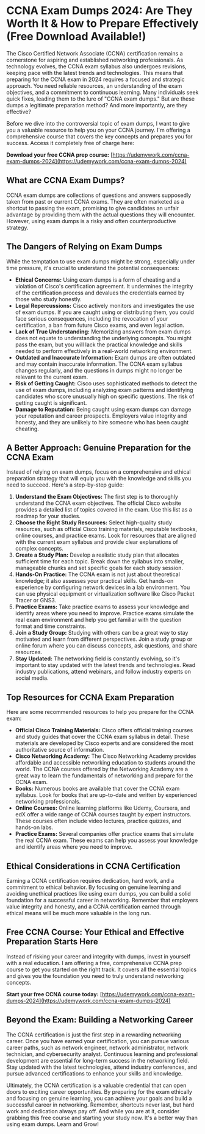 # CCNA Exam Dumps 2024: Are They Worth It & How to Prepare Effectively (Free Download Available!)

The Cisco Certified Network Associate (CCNA) certification remains a cornerstone for aspiring and established networking professionals. As technology evolves, the CCNA exam syllabus also undergoes revisions, keeping pace with the latest trends and technologies. This means that preparing for the CCNA exam in 2024 requires a focused and strategic approach. You need reliable resources, an understanding of the exam objectives, and a commitment to continuous learning. Many individuals seek quick fixes, leading them to the lure of "CCNA exam dumps." But are these dumps a legitimate preparation method? And more importantly, are they effective?

Before we dive into the controversial topic of exam dumps, I want to give you a valuable resource to help you on your CCNA journey. I'm offering a comprehensive course that covers the key concepts and prepares you for success. Access it completely free of charge here:

**Download your free CCNA prep course:** [https://udemywork.com/ccna-exam-dumps-2024](https://udemywork.com/ccna-exam-dumps-2024)

## What are CCNA Exam Dumps?

CCNA exam dumps are collections of questions and answers supposedly taken from past or current CCNA exams. They are often marketed as a shortcut to passing the exam, promising to give candidates an unfair advantage by providing them with the actual questions they will encounter. However, using exam dumps is a risky and often counterproductive strategy.

## The Dangers of Relying on Exam Dumps

While the temptation to use exam dumps might be strong, especially under time pressure, it's crucial to understand the potential consequences:

*   **Ethical Concerns:** Using exam dumps is a form of cheating and a violation of Cisco's certification agreement. It undermines the integrity of the certification process and devalues the credentials earned by those who study honestly.
*   **Legal Repercussions:** Cisco actively monitors and investigates the use of exam dumps. If you are caught using or distributing them, you could face serious consequences, including the revocation of your certification, a ban from future Cisco exams, and even legal action.
*   **Lack of True Understanding:** Memorizing answers from exam dumps does not equate to understanding the underlying concepts. You might pass the exam, but you will lack the practical knowledge and skills needed to perform effectively in a real-world networking environment.
*   **Outdated and Inaccurate Information:** Exam dumps are often outdated and may contain inaccurate information. The CCNA exam syllabus changes regularly, and the questions in dumps might no longer be relevant to the current exam.
*   **Risk of Getting Caught:** Cisco uses sophisticated methods to detect the use of exam dumps, including analyzing exam patterns and identifying candidates who score unusually high on specific questions. The risk of getting caught is significant.
*   **Damage to Reputation:** Being caught using exam dumps can damage your reputation and career prospects. Employers value integrity and honesty, and they are unlikely to hire someone who has been caught cheating.

## A Better Approach: Genuine Preparation for the CCNA Exam

Instead of relying on exam dumps, focus on a comprehensive and ethical preparation strategy that will equip you with the knowledge and skills you need to succeed. Here's a step-by-step guide:

1.  **Understand the Exam Objectives:** The first step is to thoroughly understand the CCNA exam objectives. The official Cisco website provides a detailed list of topics covered in the exam. Use this list as a roadmap for your studies.
2.  **Choose the Right Study Resources:** Select high-quality study resources, such as official Cisco training materials, reputable textbooks, online courses, and practice exams. Look for resources that are aligned with the current exam syllabus and provide clear explanations of complex concepts.
3.  **Create a Study Plan:** Develop a realistic study plan that allocates sufficient time for each topic. Break down the syllabus into smaller, manageable chunks and set specific goals for each study session.
4.  **Hands-On Practice:** The CCNA exam is not just about theoretical knowledge; it also assesses your practical skills. Get hands-on experience by configuring network devices in a lab environment. You can use physical equipment or virtualization software like Cisco Packet Tracer or GNS3.
5.  **Practice Exams:** Take practice exams to assess your knowledge and identify areas where you need to improve. Practice exams simulate the real exam environment and help you get familiar with the question format and time constraints.
6.  **Join a Study Group:** Studying with others can be a great way to stay motivated and learn from different perspectives. Join a study group or online forum where you can discuss concepts, ask questions, and share resources.
7.  **Stay Updated:** The networking field is constantly evolving, so it's important to stay updated with the latest trends and technologies. Read industry publications, attend webinars, and follow industry experts on social media.

## Top Resources for CCNA Exam Preparation

Here are some recommended resources to help you prepare for the CCNA exam:

*   **Official Cisco Training Materials:** Cisco offers official training courses and study guides that cover the CCNA exam syllabus in detail. These materials are developed by Cisco experts and are considered the most authoritative source of information.
*   **Cisco Networking Academy:** The Cisco Networking Academy provides affordable and accessible networking education to students around the world. The CCNA courses offered by the Networking Academy are a great way to learn the fundamentals of networking and prepare for the CCNA exam.
*   **Books:** Numerous books are available that cover the CCNA exam syllabus. Look for books that are up-to-date and written by experienced networking professionals.
*   **Online Courses:** Online learning platforms like Udemy, Coursera, and edX offer a wide range of CCNA courses taught by expert instructors. These courses often include video lectures, practice quizzes, and hands-on labs.
*   **Practice Exams:** Several companies offer practice exams that simulate the real CCNA exam. These exams can help you assess your knowledge and identify areas where you need to improve.

## Ethical Considerations in CCNA Certification

Earning a CCNA certification requires dedication, hard work, and a commitment to ethical behavior. By focusing on genuine learning and avoiding unethical practices like using exam dumps, you can build a solid foundation for a successful career in networking. Remember that employers value integrity and honesty, and a CCNA certification earned through ethical means will be much more valuable in the long run.

## Free CCNA Course: Your Ethical and Effective Preparation Starts Here

Instead of risking your career and integrity with dumps, invest in yourself with a real education. I am offering a free, comprehensive CCNA prep course to get you started on the right track. It covers all the essential topics and gives you the foundation you need to truly understand networking concepts.

**Start your free CCNA course today:** [https://udemywork.com/ccna-exam-dumps-2024](https://udemywork.com/ccna-exam-dumps-2024)

## Beyond the Exam: Building a Networking Career

The CCNA certification is just the first step in a rewarding networking career. Once you have earned your certification, you can pursue various career paths, such as network engineer, network administrator, network technician, and cybersecurity analyst. Continuous learning and professional development are essential for long-term success in the networking field. Stay updated with the latest technologies, attend industry conferences, and pursue advanced certifications to enhance your skills and knowledge.

Ultimately, the CCNA certification is a valuable credential that can open doors to exciting career opportunities. By preparing for the exam ethically and focusing on genuine learning, you can achieve your goals and build a successful career in networking. Remember, shortcuts never last, but hard work and dedication always pay off. And while you are at it, consider grabbing this free course and starting your study now. It's a better way than using exam dumps. Learn and Grow!
